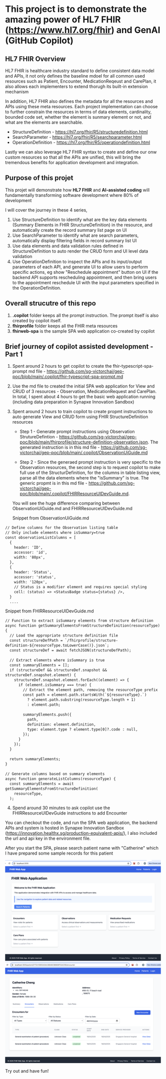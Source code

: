 # This project is to demonstrate the amazing power of HL7 FHIR (https://www.hl7.org/fhir) and GenAI (GitHub Copilot)

## HL7 FHIR Overview

HL7 FHIR is healthcare industry standard to define consistent data model and APIs, it not only defines the baseline mdoel for all common used resources such as Patient, Encounter, MedicationReqeust and CarePlan, it also allows each implementers to extend thorugh its built-in extension mechanism

In addition, HL7 FHIR also defines the metadata for all the resources and APIs using these meta resources. Each project implementation can choose to further constrain the resources in terms of data elements, cardinality, bounded code set, whether the element is sunmary element or not, and what are the elements are searchable.

- StructureDefinition - https://hl7.org/fhir/R5/structuredefinition.html
- SearchParameter - https://hl7.org/fhir/R5/searchparameter.html
- OperationDefinition - https://hl7.org/fhir/R5/operationdefinition.html

Lastly we can also leverage HL7 FHIR syntax to create and define our onw custom resources so that all the APIs are unified, this will bring the tremendous benefits for application development and integration.

## Purpose of this projet

This projet will demonstrate how **HL7 FHIR** and **AI-assisted coding** will fundamentally transforming software development where 80% of development

I will cover the journey in these 4 series,

1. Use StructureDefinition to identify what are the key data elements (Summary Elements in FHIR StructureDefinition) in the resource, and automatically create the record summary list page on UI
2. Use SearchParameter to identify what are search parameters, automatically display filtering fields in record summary list UI
3. Use data elements and data validation rules defined in StructureDefinition to auto render the CRUD form and UI level data validation
4. Use OperationDefinition to inspect the APIs and its input/output parameters of each API, and generate UI to allow users to perform specific actions, eg show "Reschedule appointment" button on UI if the backend API supports rescheduling appointment, and then bring users to the appointment reschedule UI with the input parameters specified in the OperationDefinition.

## Overall strucutre of this repo

1. **.copilot** folder keeps all the prompt instruction. The prompt itself is also created by copilot itself.
2. **fhirprofile** folder keeps all the FHIR meta resources
3. **fhirweb-spa** is the sample SPA web application co-created by copilot

## Brief journey of copilot assisted development - Part 1

1. Spent around 2 hours to get copilot to create the fhir-typescript-spa-prompt md file - https://github.com/sg-victorchai/gep-poc/blob/main/.copilot/fhir-typescript-spa-prompt.md
2. Use the md file to created the initial SPA web application for View and CRUD of 3 resources - Observation, MedicationRequest and CarePlan. In total, I spent about 4 hours to get the basic web application running (including data preparation in Synapxe Innovation Sandbox)
3. Spent around 2 hours to train copilot to create propmt instructions to auto generate View and CRUD form using FHIR StructureDefinition resources

   - Step 1 - Generate prompt instructions using Observation StrutureDefintion - https://github.com/sg-victorchai/gep-poc/blob/main/fhirprofile/structure-definition-observation.json. The generated instruction is in this md file - https://github.com/sg-victorchai/gep-poc/blob/main/.copilot/ObservationUiGuide.md

   - Step 2 - Since the generaed prompt instruction is very specific to the Observation resources, the second step is to request copilot to make full use of the StructurDefinition, for the columns in table listing view, parse all the data elements where the "isSummary" is true. The generic propmt is in this md file - https://github.com/sg-victorchai/gep-poc/blob/main/.copilot/FHIRResourceUIDevGuide.md.

   You will see the huge difference comparing between ObservationUiGuide.md and FHIRResourceUIDevGuide.md

   Snippet from ObservationUiGuide.md

```
// Define columns for the Observation listing table
// Only include elements where isSummary=true
const observationListColumns = [
  {
    header: 'ID',
    accessor: 'id',
    width: '80px',
  },
  {
    header: 'Status',
    accessor: 'status',
    width: '120px',
    // Status is a modifier element and requires special styling
    cell: (status) => <StatusBadge status={status} />,
  }
  ....
```

Snippet from FHIRResourceUIDevGuide.md

```
// Function to extract isSummary elements from structure definition
async function getSummaryElementsFromStructureDefinition(resourceType) {
  // Load the appropriate structure definition file
  const structureDefPath = `/fhirprofile/structure-definition-${resourceType.toLowerCase()}.json`;
  const structureDef = await fetchJSON(structureDefPath);

  // Extract elements where isSummary is true
  const summaryElements = [];
  if (structureDef && structureDef.snapshot && structureDef.snapshot.element) {
    structureDef.snapshot.element.forEach((element) => {
      if (element.isSummary === true) {
        // Extract the element path, removing the resourceType prefix
        const path = element.path.startsWith(`${resourceType}.`)
          ? element.path.substring(resourceType.length + 1)
          : element.path;

        summaryElements.push({
          path,
          definition: element.definition,
          type: element.type ? element.type[0]?.code : null,
        });
      }
    });
  }

  return summaryElements;
}

// Generate columns based on summary elements
async function generateListColumns(resourceType) {
  const summaryElements = await getSummaryElementsFromStructureDefinition(
    resourceType,
  );
```

4. Spend around 30 minutes to ask copilot use the FHIRResourceUIDevGuide instructions to add Encounter

You can checkout the code, and run the SPA web application, the backend APIs and system is hosted in Synapxe Innovation Sandbox (https://innovation.healthx.sg/production-equivalent-apis/), I also included the url and api key in the environment file.

After you start the SPA, please search patient name with "Catherine" which I have prepared some sample records for this patient

![Home Page](./FHIR%20Web%20GenAI%20POC-1.png)
![Patient Records Page](./FHIR%20Web%20GenAI%20POC-2.png)

Try out and have fun!
